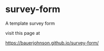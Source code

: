 # survey-form
A template survey form

visit this page at

https://bauerjohnson.github.io/survey-form/
